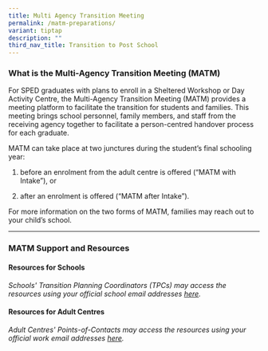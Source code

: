 ```yaml
---
title: Multi Agency Transition Meeting
permalink: /matm-preparations/
variant: tiptap
description: ""
third_nav_title: Transition to Post School
---
```

<h3><strong>What is the Multi-Agency Transition Meeting (MATM)</strong></h3>
<p>For SPED graduates with plans to enroll in a Sheltered Workshop or Day
Activity Centre, the Multi-Agency Transition Meeting (MATM) provides a
meeting platform to facilitate the transition for students and families.
This meeting brings school personnel, family members, and staff from the
receiving agency together to facilitate a person-centred handover process
for each graduate.</p>
<p>MATM can take place at two junctures during the student’s final schooling
year:</p>
<ol data-tight="true" class="tight">
<li>
<p>before an enrolment from the adult centre is offered (“MATM with Intake”),
or</p>
</li>
<li>
<p>after an enrolment is offered (“MATM after Intake”).</p>
</li>
</ol>
<p>For more information on the two forms of MATM, families may reach out
to your child’s school.</p>
<hr>
<h3><strong>MATM Support and Resources</strong></h3>
<h4><strong>Resources for Schools</strong></h4>
<p><em>Schools' Transition Planning Coordinators (TPCs) may access the resources using your official school email addresses <u>here</u>.</em>
</p>
<h4><strong>Resources for Adult Centres</strong></h4>
<p><em>Adult Centres' Points-of-Contacts may access the resources using your official work email addresses <u>here</u>.</em>
</p>
<p></p>
<p></p>
<p></p>
<p></p>